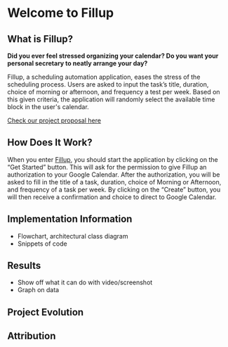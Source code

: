 # Welcome to Fillup

## What is Fillup?

**Did you ever feel stressed organizing your calendar? Do you want your personal secretary to neatly arrange your day?**

Fillup, a scheduling automation application, eases the stress of the scheduling process. Users are asked to input the task’s title, duration, choice of morning or afternoon, and frequency a test per week. Based on this given criteria, the application will randomly select the available time block in the user's calendar. 

[Check our project proposal here](proposal.md)

## How Does It Work?

When you enter [Fillup](https:// ), you should start the application by clicking on the “Get Started” button. This will ask for the permission to give Fillup an authorization to your Google Calendar. After the authorization, you will be asked to fill in the title of a task, duration, choice of Morning or Afternoon, and frequency of a task per week. By clicking on the “Create” button, you will then receive a confirmation and choice to direct to Google Calendar. 


## Implementation Information 

- Flowchart, architectural class diagram 
- Snippets of code

## Results 

- Show off what it can do with video/screenshot 
- Graph on data 

## Project Evolution

## Attribution



